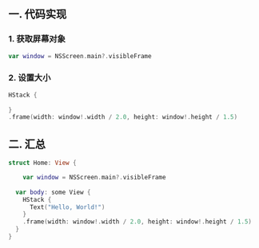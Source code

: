 ## 一. 代码实现

### 1. 获取屏幕对象

```swift
var window = NSScreen.main?.visibleFrame
```

### 2. 设置大小

```swift
HStack {
  
}
.frame(width: window!.width / 2.0, height: window!.height / 1.5)
```



## 二. 汇总

```swift
struct Home: View {

	var window = NSScreen.main?.visibleFrame
  
  var body: some View {
    HStack {
      Text("Hello, World!")
    }
    .frame(width: window!.width / 2.0, height: window!.height / 1.5)
  }
}
```


